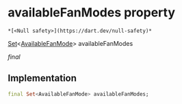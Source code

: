 


# availableFanModes property




    *[<Null safety>](https://dart.dev/null-safety)*


[Set](https://api.flutter.dev/flutter/dart-core/Set-class.html)&lt;[AvailableFanMode](../../yonomi-sdk/AvailableFanMode.md)> availableFanModes
  
_final_






## Implementation

```dart
final Set<AvailableFanMode> availableFanModes;


```







